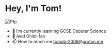 # **Hey, I'm Tom!**
  ![Pfp](https://github.com/HowlGoetia/HowlGoetia/assets/134745486/a0fe65d6-2e7c-426e-8981-d0e672147c2c)
- 🌱 I’m currently learning GCSE Coputer Science
- 🌲 Avid Ghibli fan
- 📫 How to reach me tomob-2009@proton.me

<!---
HowlGoetia/HowlGoetia is a ✨ special ✨ repository because its `README.md` (this file) appears on your GitHub profile.
You can click the Preview link to take a look at your changes.
--->
